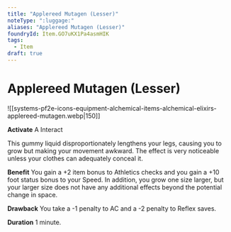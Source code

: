 ```yaml
---
title: "Applereed Mutagen (Lesser)"
noteType: ":luggage:"
aliases: "Applereed Mutagen (Lesser)"
foundryId: Item.GO7uKX1Pa4asmHIK
tags:
  - Item
draft: true
---
```


# Applereed Mutagen (Lesser)
![[systems-pf2e-icons-equipment-alchemical-items-alchemical-elixirs-applereed-mutagen.webp|150]]

**Activate** A Interact

This gummy liquid disproportionately lengthens your legs, causing you to grow but making your movement awkward. The effect is very noticeable unless your clothes can adequately conceal it.

**Benefit** You gain a +2 item bonus to Athletics checks and you gain a +10 foot status bonus to your Speed. In addition, you grow one size larger, but your larger size does not have any additional effects beyond the potential change in space.

**Drawback** You take a -1 penalty to AC and a -2 penalty to Reflex saves.

**Duration** 1 minute.


